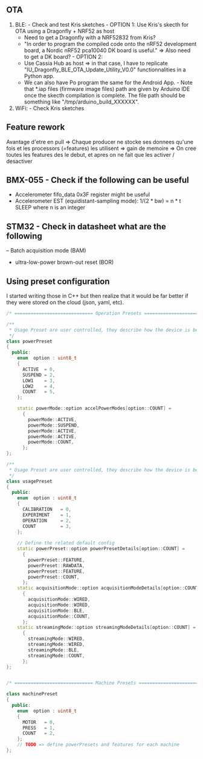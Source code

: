 ## OTA ##
  1. BLE:
    - Check and test Kris sketches
    - OPTION 1: Use Kris's skecth for OTA using a Dragonfly + NRF52 as host
      * Need to get a Dragonfly with a NRF52832 from Kris?
      * "In order to program the compiled code onto the nRF52 development board, a Nordic nRF52 pca10040 DK board is useful." => Also need to get a DK board?
    - OPTION 2:
      * Use Cassia Hub as host => in that case, I have to replicate "IU_Dragonfly_BLE_OTA_Update_Utility_V0.0" functionnalities in a Python app.
      * We can also have Po program the same for the Android App.
    - Note that *.iap files (firmware image files) path are given by Arduino IDE once the skecth compilation is complete. The file path should be something like "/tmp/arduino_build_XXXXXX".
  2. WiFi:
    - Check Kris sketches

## Feature rework ##

Avantage d'etre en pull => Chaque producer ne stocke ses donnees qu'une fois et les processors (=features) les utilisent
=> gain de memoire
=> On cree toutes les features des le debut, et apres on ne fait que les activer / desactiver


## BMX-055 - Check if the following can be useful ##
- Accelerometer fifo_data 0x3F register might be useful
- Accelerometer EST (equidistant-sampling mode): 1/(2 * bw) = n * t SLEEP where n is an integer


## STM32 - Check in datasheet what are the following ##
– Batch acquisition mode (BAM)
- ultra-low-power brown-out reset (BOR)


## Using preset configuration ##
I started writing those in C++ but then realize that it would be far better if they were stored on the cloud (json, yaml, etc).

```c++
/* ============================= Operation Presets ============================= */

/**
 * Usage Preset are user controlled, they describe how the device is being used
 */
class powerPreset
{
  public:
    enum  option : uint8_t
    {
      ACTIVE  = 0,
      SUSPEND = 2,
      LOW1    = 3,
      LOW2    = 4,
      COUNT   = 5,
    };

    static powerMode::option accelPowerModes[option::COUNT] = 
      {
        powerMode::ACTIVE,
        powerMode::SUSPEND,
        powerMode::ACTIVE,
        powerMode::ACTIVE,
        powerMode::COUNT,
      };
};

/**
 * Usage Preset are user controlled, they describe how the device is being used
 */
class usagePreset
{
  public:
    enum  option : uint8_t
    {
      CALIBRATION   = 0,
      EXPERIMENT    = 1,
      OPERATION     = 2,
      COUNT         = 3,
    };
    
    // Define the related default config
    static powerPreset::option powerPresetDetails[option::COUNT] = 
      {
        powerPreset::FEATURE,
        powerPreset::RAWDATA,
        powerPreset::FEATURE,
        powerPreset::COUNT,
      };
    static acquisitionMode::option acquisitionModeDetails[option::COUNT] = 
      {
        acquisitionMode::WIRED,
        acquisitionMode::WIRED,
        acquisitionMode::BLE,
        acquisitionMode::COUNT,
      };
    static streamingMode::option streamingModeDetails[option::COUNT] = 
      {
        streamingMode::WIRED,
        streamingMode::WIRED,
        streamingMode::BLE,
        streamingMode::COUNT,
      };
};


/* ============================= Machine Presets ============================= */

class machinePreset
{
  public:
    enum  option : uint8_t
    {
      MOTOR   = 0,
      PRESS   = 1,
      COUNT   = 2,
    };
    // TODO => define powerPresets and features for each machine
};
```

